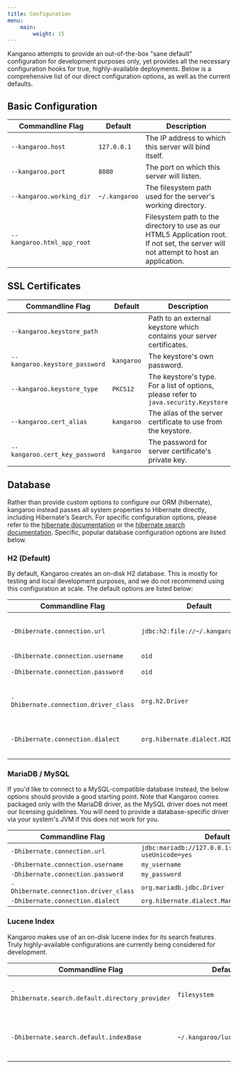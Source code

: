 ```yaml
---
title: Configuration
menu:
    main:
        weight: 15
---
```

Kangaroo attempts to provide an out-of-the-box "sane default" configuration for development purposes only, yet provides
all the necessary configuration hooks for true, highly-available deployments. Below is a comprehensive list of our
direct configuration options, as well as the current defaults.

## Basic Configuration

| Commandline Flag               | Default       | Description                                                                                                                            |
|--------------------------------|---------------|----------------------------------------------------------------------------------------------------------------------------------------|
| `--kangaroo.host`              | `127.0.0.1`   | The IP address to which this server will bind itself.                                                                                  |
| `--kangaroo.port`              | `8080`        | The port on which this server will listen.                                                                                             |
| `--kangaroo.working_dir`       | `~/.kangaroo` | The filesystem path used for the server's working directory.                                                                           |
| `--kangaroo.html_app_root`     |               | Filesystem path to the directory to use as our HTML5 Application root. If not set, the server will not attempt to host an application. |

## SSL Certificates

| Commandline Flag               | Default       | Description                                                                                                                            |
|--------------------------------|---------------|----------------------------------------------------------------------------------------------------------------------------------------|
| `--kangaroo.keystore_path`     |               | Path to an external keystore which contains your server certificates.                                                                  |
| `--kangaroo.keystore_password` | `kangaroo`    | The keystore's own password.                                                                                                           |
| `--kangaroo.keystore_type`     | `PKCS12`      | The keystore's type. For a list of options, please refer to `java.security.Keystore`                                                   |
| `--kangaroo.cert_alias`        | `kangaroo`    | The alias of the server certificate to use from the keystore.                                                                          |
| `--kangaroo.cert_key_password` | `kangaroo`    | The password for server certificate's private key.                                                                                     |

## Database

Rather than provide custom options to configure our ORM (hibernate), kangaroo instead passes all system properties to
Hibernate directly, including Hibernate's Search. For specific configuration options, please refer to the
[hibernate documentation](http://hibernate.org/orm/documentation) or the [hibernate search documentation](http://hibernate.org/search/documentation/).
Specific, popular database configuration options are listed below.

### H2 (Default)

By default, Kangaroo creates an on-disk H2 database. This is mostly for testing and local development purposes, and we
do not recommend using this configuration at scale. The default options are listed below:

| Commandline Flag                      | Default                            | Description                                          |
|---------------------------------------|------------------------------------|------------------------------------------------------|
| `-Dhibernate.connection.url`          | `jdbc:h2:file://~/.kangaroo/h2.db` | The JDBC connection string for the database.         |
| `-Dhibernate.connection.username`     | `oid`                              | Database user.                                       |
| `-Dhibernate.connection.password`     | `oid`                              | Database password.                                   |
| `-Dhibernate.connection.driver_class` | `org.h2.Driver`                    | The Driver class to use for the database connection. |
| `-Dhibernate.connection.dialect`      | `org.hibernate.dialect.H2Dialect`  | The database SQL dialect implementation class.       |

### MariaDB / MySQL

If you'd like to connect to a MySQL-compatible database instead, the below options should provide a good starting point.
Note that Kangaroo comes packaged only with the MariaDB driver, as the MySQL driver does not meet our licensing guidelines.
You will need to provide a database-specific driver via your system's JVM if this does not work for you.

| Commandline Flag                      | Default                                                    |
|---------------------------------------|------------------------------------------------------------|
| `-Dhibernate.connection.url`          | `jdbc:mariadb://127.0.0.1:3306/my_database?useUnicode=yes` |
| `-Dhibernate.connection.username`     | `my_username`                                              |
| `-Dhibernate.connection.password`     | `my_password`                                              |
| `-Dhibernate.connection.driver_class` | `org.mariadb.jdbc.Driver`                                  |
| `-Dhibernate.connection.dialect`      | `org.hibernate.dialect.MariaDBDialect`                     |

### Lucene Index

Kangaroo makes use of an on-disk lucene index for its search features. Truly highly-available configurations are currently
being considered for development.

| Commandline Flag                                | Default                      | Description                                   |
|-------------------------------------------------|------------------------------|-----------------------------------------------|
| `-Dhibernate.search.default.directory_provider` | `filesystem`                 | The lucene index provider to use.             |
| `-Dhibernate.search.default.indexBase`          | `~/.kangaroo/lucene_indexes` | Root directory for a lucene filesystem index. |